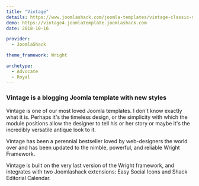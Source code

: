 ```yaml
---
title: "Vintage"
details: https://www.joomlashack.com/joomla-templates/vintage-classic-moderate
demo: https://vintage4.joomlatemplate.joomlashack.com
date: 2018-10-16

provider:
  - JoomlaShack

theme_framework: Wright

archetype:
  - Advocate
  - Royal
---
```


### Vintage is a blogging Joomla template with new styles

Vintage is one of our most loved Joomla templates. I don't know exactly what it is. Perhaps it's the timeless design, or the simplicity with which the module positions allow the designer to tell his or her story or maybe it's the incredibly versatile antique look to it.

Vintage has been a perennial bestseller loved by web-designers the world over and has been updated to the nimble, powerful, and reliable Wright Framework.

Vintage is built on the very last version of the Wright framework, and integrates with two Joomlashack extensions: Easy Social Icons and Shack Editorial Calendar.